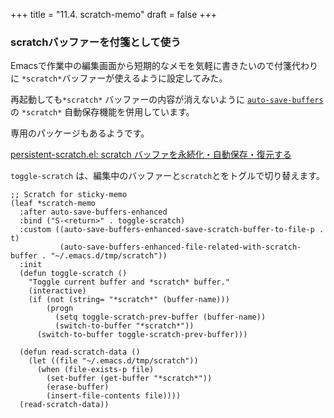 +++
title = "11.4. scratch-memo"
draft = false
+++

### scratchバッファーを付箋として使う

Emacsで作業中の編集画面から短期的なメモを気軽に書きたいので付箋代わりに `*scratch*`バッファーが使えるように設定してみた。

再起動しても`*scratch*` バッファーの内容が消えないように [`auto-save-buffers`](http://emacs.rubikitch.com/auto-save-buffers-enhanced/) の `*scratch*` 自動保存機能を併用しています。

専用のパッケージもあるようです。

[persistent-scratch.el: scratch バッファを永続化・自動保存・復元する](http://emacs.rubikitch.com/persistent-scratch/) 

`toggle-scratch` は、編集中のバッファーと`scratch`とをトグルで切り替えます。

```elisp
;; Scratch for sticky-memo
(leaf *scratch-memo
  :after auto-save-buffers-enhanced
  :bind ("S-<return>" . toggle-scratch)
  :custom ((auto-save-buffers-enhanced-save-scratch-buffer-to-file-p . t)
		   (auto-save-buffers-enhanced-file-related-with-scratch-buffer . "~/.emacs.d/tmp/scratch"))
  :init
  (defun toggle-scratch ()
	"Toggle current buffer and *scratch* buffer."
	(interactive)
	(if (not (string= "*scratch*" (buffer-name)))
		(progn
		  (setq toggle-scratch-prev-buffer (buffer-name))
		  (switch-to-buffer "*scratch*"))
	  (switch-to-buffer toggle-scratch-prev-buffer)))

  (defun read-scratch-data ()
	(let ((file "~/.emacs.d/tmp/scratch"))
	  (when (file-exists-p file)
		(set-buffer (get-buffer "*scratch*"))
		(erase-buffer)
		(insert-file-contents file))))
  (read-scratch-data))
```
